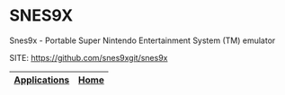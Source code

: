 # SNES9X

 Snes9x - Portable Super Nintendo Entertainment System (TM) emulator

 SITE: https://github.com/snes9xgit/snes9x

 | [Applications](https://portable-linux-apps.github.io/apps.html) | [Home](https://portable-linux-apps.github.io)
 | --- | --- |
